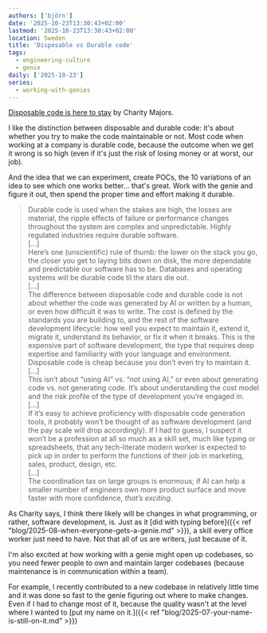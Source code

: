```yaml
---
authors: ['björn']
date: '2025-10-23T13:30:43+02:00'
lastmod: '2025-10-23T13:30:43+02:00'
location: Sweden
title: 'Disposable vs Durable code'
tags:
  - engineering-culture
  - genie
daily: ['2025-10-23']
series:
  - working-with-genies
---
```

[Disposable code is here to stay](https://www.honeycomb.io/blog/disposable-code-is-here-to-stay) by Charity Majors.

I like the distinction between disposable and durable code:
it's about whether you try to make the code maintainable or not.
Most code when working at a company is durable code,
because the outcome when we get it wrong is so high
(even if it's just the risk of losing money or at worst, our job).

And the idea that we can experiment, create POCs,
the 10 variations of an idea to see which one works better… that's great.
Work with the genie and figure it out,
then spend the proper time and effort making it durable.

> Durable code is used when the stakes are high, the losses are material, the ripple effects of failure or performance changes throughout the system are complex and unpredictable. Highly regulated industries require durable software.  
> […]  
> Here’s one (unscientific) rule of thumb: the lower on the stack you go, the closer you get to laying bits down on disk, the more dependable and predictable our software has to be. Databases and operating systems will be durable code til the stars die out.  
> […]  
> The difference between disposable code and durable code is not about whether the code was generated by AI or written by a human, or even how difficult it was to write. The cost is defined by the standards you are building to, and the rest of the software development lifecycle: how well you expect to maintain it, extend it, migrate it, understand its behavior, or fix it when it breaks. This is the expensive part of software development, the type that requires deep expertise and familiarity with your language and environment. Disposable code is cheap because you don’t even try to maintain it.  
> […]  
> This isn’t about “using AI” vs. “not using AI,” or even about generating code vs. not generating code. It’s about understanding the cost model and the risk profile of the type of development you’re engaged in.  
> […]  
> If it’s easy to achieve proficiency with disposable code generation tools, it probably won’t be thought of as software development (and the pay scale will drop accordingly). If I had to guess, I suspect it won’t be a profession at all so much as a skill set, much like typing or spreadsheets, that any tech-literate modern worker is expected to pick up in order to perform the functions of their job in marketing, sales, product, design, etc.  
> […]  
> The coordination tax on large groups is enormous; if AI can help a smaller number of engineers own more product surface and move faster with more confidence, _that’s exciting_.

As Charity says, I think there likely will be changes in what programming,
or rather, software development, is.
Just as it [did with typing before]({{< ref "blog/2025-08-when-everyone-gets-a-genie.md" >}}),
a skill every office worker just need to have. Not that all of us are writers, just because of it.

I'm also excited at how working with a genie might open up codebases,
so you need fewer people to own and maintain larger codebases (because maintenance is in communication within a team).

For example, I recently contributed to a new codebase in relatively little time
and it was done so fast to the genie figuring out where to make changes.
Even if I had to change most of it,
because the quality wasn't at the level where I wanted to [put my name on it.]({{< ref "blog/2025-07-your-name-is-still-on-it.md" >}})
